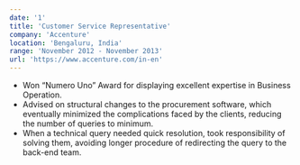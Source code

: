 ```yaml
---
date: '1'
title: 'Customer Service Representative'
company: 'Accenture'
location: 'Bengaluru, India'
range: 'November 2012 - November 2013'
url: 'https://www.accenture.com/in-en'
---
```


- Won “Numero Uno” Award for displaying excellent expertise in Business Operation.
- Advised on structural changes to the procurement software, which eventually minimized the complications faced by the clients, reducing the number of queries to minimum.
- When a technical query needed quick resolution, took responsibility of solving them, avoiding longer procedure of redirecting the query to the back-end team.
